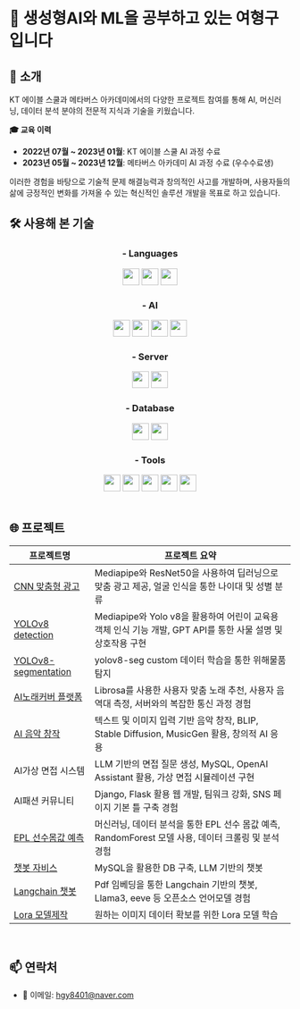 # 👋  생성형AI와 ML을 공부하고 있는 여형구 입니다
       
## 🌟 소개  
KT 에이블 스쿨과 메타버스 아카데미에서의 다양한 프로젝트 참여를 통해 AI, 머신러닝, 데이터 분석 분야의 전문적 지식과 기술을 키웠습니다. 
      
**🎓 교육 이력**  
- **2022년 07월 ~ 2023년 01월**: KT 에이블 스쿨 AI 과정 수료
- **2023년 05월 ~ 2023년 12월**: 메타버스 아카데미 AI 과정 수료 (우수수료생) 
 
이러한 경험을 바탕으로 기술적 문제 해결능력과 창의적인 사고를 개발하며, 사용자들의 삶에 긍정적인 변화를 가져올 수 있는 혁신적인 솔루션 개발을 목표로 하고 있습니다.
<br>

## 🛠 사용해 본 기술 

<div align="center">

### - Languages
<img src="https://img.shields.io/badge/-Python-3776AB?style=flat-square&logo=python&logoColor=white" height="30"/> 
<img src="https://img.shields.io/badge/-HTML5-E34F26?style=flat-square&logo=html5&logoColor=white" height="30"/> 
<img src="https://img.shields.io/badge/-JavaScript-F7DF1E?style=flat-square&logo=javascript&logoColor=black" height="30"/>

### - AI
<img src="https://img.shields.io/badge/-TensorFlow-FF6F00?style=flat-square&logo=tensorflow&logoColor=white" height="30"/>
<img src="https://img.shields.io/badge/-PyTorch-EE4C2C?style=flat-square&logo=pytorch&logoColor=white" height="30"/>
<img src="https://img.shields.io/badge/-Yolov8-0078D4?style=flat-square&logo=yolo&logoColor=white" height="30"/>  <!-- Placeholder for Yolov8 -->
<img src="https://img.shields.io/badge/-OpenCV-5C3EE8?style=flat-square&logo=opencv&logoColor=white" height="30"/>

### - Server
<img src="https://img.shields.io/badge/-Flask-000000?style=flat-square&logo=flask&logoColor=white" height="30"/>
<img src="https://img.shields.io/badge/-FastAPI-009688?style=flat-square&logo=fastapi&logoColor=white" height="30"/>

### - Database
<img src="https://img.shields.io/badge/-SQLite-003B57?style=flat-square&logo=sqlite&logoColor=white" height="30"/>
<img src="https://img.shields.io/badge/-MySQL-4479A1?style=flat-square&logo=mysql&logoColor=white" height="30"/>

### - Tools
<img src="https://img.shields.io/badge/-Visual_Studio_Code-007ACC?style=flat-square&logo=visual-studio-code&logoColor=white" height="30"/>
<img src="https://img.shields.io/badge/-LoRA-FF6F00?style=flat-square&logo=some-lora-logo&logoColor=white" height="30"/>  <!-- Placeholder for LoRA -->
<img src="https://img.shields.io/badge/-PyCharm-000000?style=flat-square&logo=pycharm&logoColor=white" height="30"/>
<img src="https://img.shields.io/badge/-Git-F05032?style=flat-square&logo=git&logoColor=white" height="30"/>
<img src="https://img.shields.io/badge/-GitHub-181717?style=flat-square&logo=github&logoColor=white" height="30"/>

</div>

<br>


## 🌐 프로젝트 

| 프로젝트명 | 프로젝트 요약 |
| ---------- | ------------- |
| [CNN 맞춤형 광고](https://github.com/wahoman/CNN-based_advertising_services.git) | Mediapipe와 ResNet50을 사용하여 딥러닝으로 맞춤 광고 제공, 얼굴 인식을 통한 나이대 및 성별 분류 |
| [YOLOv8 detection](https://github.com/wahoman/Yolov8_detection) | Mediapipe와 Yolo v8을 활용하여 어린이 교육용 객체 인식 기능 개발, GPT API를 통한 사물 설명 및 상호작용 구현 |
| [YOLOv8-segmentation](https://github.com/wahoman/yolov10m) | yolov8-seg custom 데이터 학습을 통한 위해물품 탐지 |
| [AI노래커버 플랫폼](https://github.com/wahoman/AI_music_PROJECT.git) | Librosa를 사용한 사용자 맞춤 노래 추천, 사용자 음역대 측정, 서버와의 복잡한 통신 과정 경험 |
| [AI 음악 창작](https://github.com/wahoman/singsongchanson-AI.git) | 텍스트 및 이미지 입력 기반 음악 창작, BLIP, Stable Diffusion, MusicGen 활용, 창의적 AI 응용 |
| AI가상 면접 시스템 | LLM 기반의 면접 질문 생성, MySQL, OpenAI Assistant 활용, 가상 면접 시뮬레이션 구현 |
| AI패션 커뮤니티 | Django, Flask 활용 웹 개발, 팀워크 강화, SNS 페이지 기본 틀 구축 경험 |
| [EPL 선수몸값 예측](https://github.com/wahoman/EPL) | 머신러닝, 데이터 분석을 통한 EPL 선수 몸값 예측, RandomForest 모델 사용, 데이터 크롤링 및 분석 경험 |
| [챗봇 자비스](https://github.com/wahoman/Chatbot-Jarvis) | MySQL을 활용한 DB 구축, LLM 기반의 챗봇 |
| [Langchain 챗봇](https://github.com/wahoman/pdf_tokenize_Chatbot) | Pdf 임베딩을 통한 Langchain 기반의 챗봇, Llama3, eeve 등 오픈소스 언어모델 경험 |
| [Lora 모델제작](https://github.com/wahoman/Lora) | 원하는 이미지 데이터 확보를 위한 Lora 모델 학습 |


<br>

## 📫 연락처
- 📧 이메일: [hgy8401@naver.com](mailto:hgy8401@naver.com)
